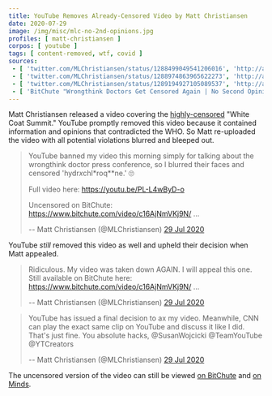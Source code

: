 ```yaml
---
title: YouTube Removes Already-Censored Video by Matt Christiansen
date: 2020-07-29
image: /img/misc/mlc-no-2nd-opinions.jpg
profiles: [ matt-christiansen ]
corpos: [ youtube ]
tags: [ content-removed, wtf, covid ]
sources:
 - [ 'twitter.com/MLChristiansen/status/1288499049541206016', 'http://archive.is/ywfl2' ]
 - [ 'twitter.com/MLChristiansen/status/1288974863965622273', 'http://archive.is/UMK67' ]
 - [ 'twitter.com/MLChristiansen/status/1289194927105089537', 'http://archive.is/FSLS3' ]
 - [ 'BitChute "Wrongthink Doctors Get Censored Again | No Second Opinions (Uncensored)" by Matt Christiansen (29 Jul 2020)', 'https://www.bitchute.com/video/c16AjNmVKj9N/' ]
---
```


Matt Christiansen released a video covering the
[highly-censored](/events/white-coat-summit/) "White Coat Summit." YouTube
promptly removed this video because it contained information and opinions that
contradicted the WHO. So Matt re-uploaded the video with all potential
violations blurred and bleeped out.
> YouTube banned my video this morning simply for talking about the wrongthink
> doctor press conference, so I blurred their faces and censored
> 'hydr*x*chl*roq**ne.'  🙄
>
> Full video here: https://youtu.be/PL-L4wByD-o 
>
> Uncensored on BitChute: https://www.bitchute.com/video/c16AjNmVKj9N/ ...
>
> -- Matt Christiansen (@MLChristiansen) [29 Jul 2020](http://archive.is/ywfl2)

YouTube _still_ removed this video as well and upheld their decision when Matt
appealed.
> Ridiculous.  My video was taken down AGAIN.  I will appeal this one.  Still
> available on BitChute here: https://www.bitchute.com/video/c16AjNmVKj9N/ ...
>
> -- Matt Christiansen (@MLChristiansen) [29 Jul 2020](http://archive.is/UMK67)

> YouTube has issued a final decision to ax my video.  Meanwhile, CNN can play
> the exact same clip on YouTube and discuss it like I did.  That's just fine.
> You absolute hacks, @SusanWojcicki @TeamYouTube @YTCreators
>
> -- Matt Christiansen (@MLChristiansen) [29 Jul 2020](http://archive.is/FSLS3)

The uncensored version of the video can still be viewed
[on BitChute](https://www.bitchute.com/video/c16AjNmVKj9N/) and
[on Minds](https://www.minds.com/newsfeed/1135933204005781504).
